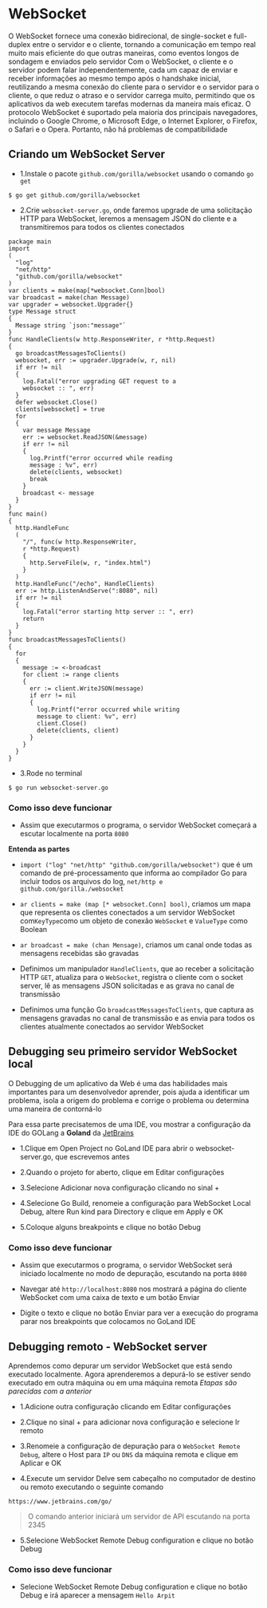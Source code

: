 # WebSocket
O WebSocket fornece uma conexão bidirecional, de single-socket e full-duplex entre o servidor e o cliente, tornando a comunicação em tempo real muito mais eficiente do que outras maneiras, como eventos longos de sondagem e enviados pelo servidor
Com o WebSocket, o cliente e o servidor podem falar independentemente, cada um capaz de enviar e receber informações ao mesmo tempo após o handshake inicial, reutilizando a mesma conexão do cliente para o servidor e o servidor para o cliente, o que reduz o atraso e o servidor carrega muito, permitindo que os aplicativos da web executem tarefas modernas da maneira mais eficaz. O protocolo WebSocket é suportado pela maioria dos principais navegadores, incluindo o Google Chrome, o Microsoft Edge, o Internet Explorer, o Firefox, o Safari e o Opera. Portanto, não há problemas de compatibilidade

## Criando um WebSocket Server
- 1.Instale o pacote ```github.com/gorilla/websocket``` usando o comando ```go get```

```$ go get github.com/gorilla/websocket``` 

- 2.Crie ```websocket-server.go```, onde faremos upgrade de uma solicitação HTTP para WebSocket, leremos a mensagem JSON do cliente e a transmitiremos para todos os clientes conectados

```
package main 
import 
(
  "log"
  "net/http"
  "github.com/gorilla/websocket"
)
var clients = make(map[*websocket.Conn]bool)
var broadcast = make(chan Message) 
var upgrader = websocket.Upgrader{}
type Message struct 
{
  Message string `json:"message"`
}
func HandleClients(w http.ResponseWriter, r *http.Request) 
{
  go broadcastMessagesToClients()
  websocket, err := upgrader.Upgrade(w, r, nil)
  if err != nil 
  {
    log.Fatal("error upgrading GET request to a 
    websocket :: ", err)
  }
  defer websocket.Close()
  clients[websocket] = true
  for 
  {
    var message Message
    err := websocket.ReadJSON(&message)
    if err != nil 
    {
      log.Printf("error occurred while reading 
      message : %v", err)
      delete(clients, websocket)
      break
    }
    broadcast <- message
  }
}
func main() 
{
  http.HandleFunc
  (
    "/", func(w http.ResponseWriter, 
    r *http.Request) 
    {
      http.ServeFile(w, r, "index.html")
    }
  )
  http.HandleFunc("/echo", HandleClients)
  err := http.ListenAndServe(":8080", nil)
  if err != nil 
  {
    log.Fatal("error starting http server :: ", err)
    return
  }
}
func broadcastMessagesToClients() 
{
  for 
  {
    message := <-broadcast
    for client := range clients 
    {
      err := client.WriteJSON(message)
      if err != nil 
      {
        log.Printf("error occurred while writing 
        message to client: %v", err)
        client.Close()
        delete(clients, client)
      }
    }
  }
}
```

- 3.Rode no terminal

```$ go run websocket-server.go```

### Como isso deve funcionar
- Assim que executarmos o programa, o servidor WebSocket começará a escutar localmente na porta ```8080```

**Entenda as partes**

- ```import ("log" "net/http" "github.com/gorilla/websocket")``` que é um comando de pré-processamento que informa ao compilador Go para incluir todos os arquivos do log, ```net/http e github.com/gorilla./websocket```

- ```ar clients = make (map [* websocket.Conn] bool)```, criamos um mapa que representa os clientes conectados a um servidor WebSocket com``` KeyType ```como um objeto de conexão ```WebSocket``` e ```ValueType``` como Boolean

- ```ar broadcast = make (chan Mensage)```, criamos um canal onde todas as mensagens recebidas são gravadas

- Definimos um manipulador ```HandleClients```, que ao receber a solicitação HTTP ```GET```, atualiza para o ```WebSocket```, registra o cliente com o socket server, lê as mensagens JSON solicitadas e as grava no canal de transmissão

- Definimos uma função Go ```broadcastMessagesToClients```, que captura as mensagens gravadas no canal de transmissão e as envia para todos os clientes atualmente conectados ao servidor WebSocket


## Debugging seu primeiro servidor WebSocket local
O Debugging de um aplicativo da Web é uma das habilidades mais importantes para um desenvolvedor aprender, pois ajuda a identificar um problema, isola a origem do problema e corrige o problema ou determina uma maneira de contorná-lo

Para essa parte precisatemos de uma IDE, vou mostrar a configuração da IDE do GOLang a **Goland** da [JetBrains](https://www.jetbrains.com/go/) 

- 1.Clique em Open Project no GoLand IDE para abrir o websocket-server.go, que escrevemos antes

- 2.Quando o projeto for aberto, clique em Editar configurações

- 3.Selecione Adicionar nova configuração clicando no sinal +

- 4.Selecione Go Build, renomeie a configuração para WebSocket Local Debug, altere Run kind para Directory e clique em Apply e OK

- 5.Coloque alguns breakpoints e clique no botão Debug


### Como isso deve funcionar
- Assim que executarmos o programa, o servidor WebSocket será iniciado localmente no modo de depuração, escutando na porta ```8080```

- Navegar até ```http://localhost:8080``` nos mostrará a página do cliente WebSocket com uma caixa de texto e um botão Enviar

- Digite o texto e clique no botão Enviar para ver a execução do programa parar nos breakpoints que colocamos no GoLand IDE


## Debugging remoto - WebSocket server
Aprendemos como depurar um servidor WebSocket que está sendo executado localmente. Agora aprenderemos a depurá-lo se estiver sendo executado em outra máquina ou em uma máquina remota
*Etapas são parecidas com a anterior*

- 1.Adicione outra configuração clicando em Editar configurações

- 2.Clique no sinal + para adicionar nova configuração e selecione Ir remoto

- 3.Renomeie a configuração de depuração para o ```WebSocket Remote Debug```, altere o Host para ```IP``` ou ```DNS``` da máquina remota e clique em Aplicar e OK

- 4.Execute um servidor Delve sem cabeçalho no computador de destino ou remoto executando o seguinte comando

```https://www.jetbrains.com/go/```

> O comando anterior iniciará um servidor de API escutando na porta 2345

- 5.Selecione WebSocket Remote Debug configuration e clique no botão Debug


### Como isso deve funcionar
- Selecione WebSocket Remote Debug configuration e clique no botão Debug e irá aparecer a mensagem ```Hello Arpit```